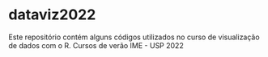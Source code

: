 # dataviz2022

Este repositório contém alguns códigos utilizados no curso de visualização de dados com o R.
Cursos de verão IME - USP 2022
 
